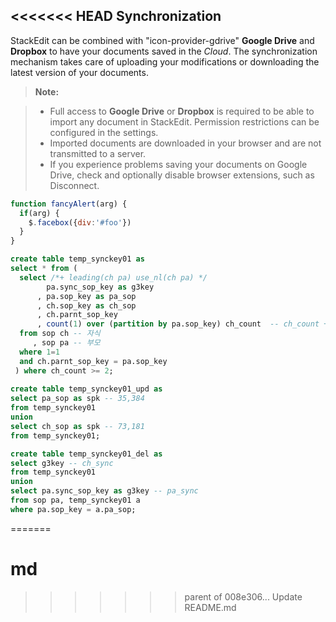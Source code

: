 <<<<<<< HEAD
Synchronization
-------------------

StackEdit can be combined with "icon-provider-gdrive" **Google Drive** and <i class="icon-provider-dropbox"></i> **Dropbox** to have your documents saved in the *Cloud*. The synchronization mechanism takes care of uploading your modifications or downloading the latest version of your documents.

> **Note:**

> - Full access to **Google Drive** or **Dropbox** is required to be able to import any document in StackEdit. Permission restrictions can be configured in the settings.
> - Imported documents are downloaded in your browser and are not transmitted to a server.
> - If you experience problems saving your documents on Google Drive, check and optionally disable browser extensions, such as Disconnect.

```javascript
function fancyAlert(arg) {
  if(arg) {
    $.facebox({div:'#foo'})
  }
}
```

```sql
create table temp_synckey01 as
select * from (
  select /*+ leading(ch pa) use_nl(ch pa) */
        pa.sync_sop_key as g3key
      , pa.sop_key as pa_sop
      , ch.sop_key as ch_sop
      , ch.parnt_sop_key
      , count(1) over (partition by pa.sop_key) ch_count  -- ch_count + 1 = ch + pa
  from sop ch -- 자식
     , sop pa -- 부모
  where 1=1
  and ch.parnt_sop_key = pa.sop_key
 ) where ch_count >= 2;
 
create table temp_synckey01_upd as
select pa_sop as spk -- 35,384
from temp_synckey01
union
select ch_sop as spk -- 73,181
from temp_synckey01;

create table temp_synckey01_del as
select g3key -- ch_sync
from temp_synckey01
union
select pa.sync_sop_key as g3key -- pa_sync  
from sop pa, temp_synckey01 a
where pa.sop_key = a.pa_sop;


```
=======
# md
>>>>>>> parent of 008e306... Update README.md

